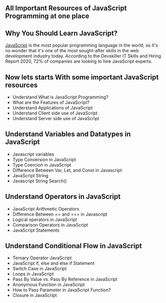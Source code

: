 ## All Important Resources of JavaScript Programming at one place

## Why You Should Learn JavaScript?
[JavaScript](https://www.scaler.com/topics/javascript/) is the most popular programming language in the world, so it's no wonder that it's one of the most sought-after skills in the web development industry today. According to the Devskiller IT Skills and Hiring Report 2020, 72% of companies are looking to hire JavaScript experts.

## Now lets starts With some important JavaScript resources

- Understand What is JavaScript Programming?
- What are the Features of JavaScript?
- Understand Applications of JavaScript
- Understand Client side use of JavaScript
- Understand Server side use of JavaScript

## Understand Variables and Datatypes in JavaScript

- Javascript variables
- Type Conversion in JavaScript
- Type Coercion in JavaScript
- Difference Between Var, Let, and Const in Javascript
- JavaScript String
- Javascript String Search() 

## Understand Operators in JavaScript

- JavaScript Arithmetic Operators
- Difference Between == and === in Javascript
- Logical operators in JavaScript
- Comparison Operators in JavaScript
- JavaScript Statements

## Understand Conditional Flow in JavaScript

- Ternary Operator JavaScript
- JavaScript if, else and else if Statement
- Switch Case in JavaScript
- Loops in JavaScript
- Pass By Value vs. Pass By Reference in JavaScript
- Anonymous Function in JavaScript 
- How to Pass Parameter in JavaScript Function? 
- Closure in JavaScript
